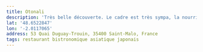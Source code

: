```yaml
---
title: Otonali
description: 'Très belle découverte. Le cadre est très sympa, la nourriture est délicieuse ! Belle présentation également.'
lat: '48.6522847'
lon: '-2.0117065'
address: 53 Quai Duguay-Trouin, 35400 Saint-Malo, France
tags: restaurant bistronomique asiatique japonais
---
```

